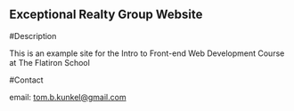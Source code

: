Exceptional Realty Group Website
---

#Description

This is an example site for the Intro to Front-end Web Development Course at The Flatiron School

#Contact

email: tom.b.kunkel@gmail.com

